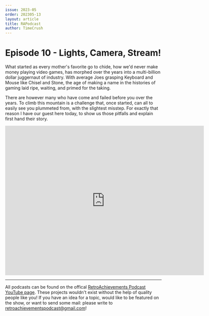 ```yaml
---
issue: 2023-05
order: 202305-13
layout: article
title: RAPodcast
author: TimeCrush
---
```


# Episode 10 - Lights, Camera, Stream!

What started as every mother's favorite go to chide, how we'd never make money playing video games, has morphed over the years into a multi-billion dollar juggernaut of industry. With average Joes grasping Keyboard and Mouse like Chisel and Stone, the age of making a name in the histories of gaming laid ripe, waiting, and primed for the taking.

There are however many who have come and failed before you over the years. To climb this mountain is a challenge that, once started, can all to easily see you plummeted from, with the slightest misstep. For exactly that reason I have our guest here today, to show us those pitfalls and explain first hand their story.

<p align="center">
    <iframe
        width="640"
        height="480"
        src="https://www.youtube.com/embed/tpeazZIrsoE"
        frameborder="0"
        allow="autoplay; encrypted-media"
        allowfullscreen
    >
    </iframe>
</p>

---

All podcasts can be found on the offical [RetroAchievements Podcast YouTube page](https://www.youtube.com/channel/UCI8xnJhIZ2RDf9SEoAx2jFQ). These projects wouldn't exist without the help of quality people like you! If you have an idea for a topic, would like to be featured on the show, or want to send some mail: please write to retroachievementspodcast@gmail.com!